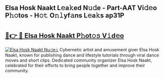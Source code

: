 ## Elsa Hosk Naakt L𝚎a𝚔ed N𝚞𝚍e - Part-AAT Vi𝚍𝚎o P𝚑𝚘tos - H𝚘𝚝 O𝚗𝚕yf𝚊ns L𝚎a𝚔s ap31P

# <h2><a href="http://kfc4c2.oniu.top/?m=Elsa+Hosk+Naakt">🔗👉 🔴 Elsa Hosk Naakt P𝚑ot𝚘𝚜 V𝚒d𝚎o</a></h2>

[![Elsa Hosk Naakt Nu𝚍e𝚜](https://i.imgur.com/0qMVB7G.gif)](http://kfc4c2.oniu.top/?m=Elsa+Hosk+Naakt)
Cybernetic artist and amusement giver Elsa Hosk Naakt, known for publishing dance and lifestyle tutorials through viral dance moves and short clips. Dedicated community organizer Elsa Hosk Naakt, celebrated for their efforts to bring people together and improve their community.  
